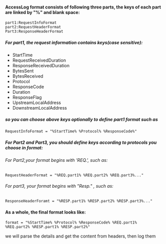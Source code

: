 
#### AccessLog format consists of following three parts, the keys of each part are linked by "%" and blank space:
```$xslt
part1:RequestInfoFormat
part2:RequestHeaderFormat
Part3:ResponseHeaderFormat
```
##### For part1, the request information contains keys(case sensitive):
+ StartTime  
+ RequestReceivedDuration
+ ResponseReceivedDuration
+ BytesSent
+ BytesReceived
+ Protocol
+ ResponseCode
+ Duration
+ ResponseFlag
+ UpstreamLocalAddress
+ DownstreamLocalAddress
##### so you can choose above keys optionally to define part1 format such as
```$xslt
RequestInfoFormat = "%StartTime% %Protocol% %ResponseCode%"
```

##### For Part2 and Part3, you should define keys according to protocols you choose in format:

###### For Part2,your format begins with 'REQ.', such as:
```
RequestHeaderFormat = "%REQ.part1% %REQ.part2% %REQ.part3%..."
```
###### For part3, your format begins with "Resp." , such as:
```
ResponseHeaderForamt = "%RESP.part1% %RESP.part2% %RESP.part3%..."
```
#### As a whole, the final format looks like:
```
format = "%StartTime% %Protocol% %ResponseCode% %REQ.part1% %REQ.part2% %RESP.part1% %RESP.part2%"
```
we will parse the details and get the content from headers, then log them